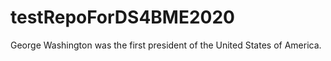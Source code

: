 # testRepoForDS4BME2020

George Washington was the first president of the United States of America.
